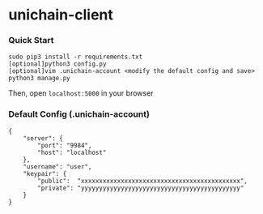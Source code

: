 # unichain-client

### Quick Start

```
sudo pip3 install -r requirements.txt
[optional]python3 config.py
[optional]vim .unichain-account <modify the default config and save>
python3 manage.py
```

Then, open `localhost:5000` in your browser

### Default Config (.unichain-account)

```
{
    "server": {
        "port": "9984",
        "host": "localhost"
    },
    "username": "user",
    "keypair": {
        "public":  "xxxxxxxxxxxxxxxxxxxxxxxxxxxxxxxxxxxxxxxxxxxx",
        "private": "yyyyyyyyyyyyyyyyyyyyyyyyyyyyyyyyyyyyyyyyyyyy"
    }
}
```
